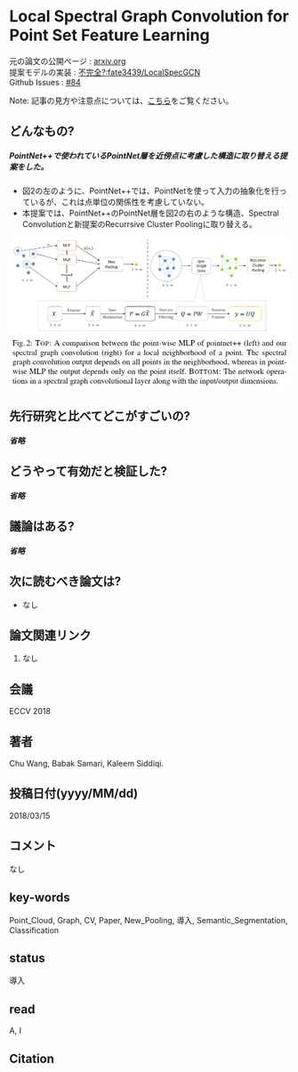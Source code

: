 # Local Spectral Graph Convolution for Point Set Feature Learning

元の論文の公開ページ : [arxiv.org](https://arxiv.org/abs/1803.05827)  
提案モデルの実装 : [不完全?:fate3439/LocalSpecGCN](https://github.com/fate3439/LocalSpecGCN)  
Github Issues : [#84](https://github.com/Obarads/obarads.github.io/issues/84)

Note: 記事の見方や注意点については、[こちら](/)をご覧ください。

## どんなもの?
##### PointNet++で使われているPointNet層を近傍点に考慮した構造に取り替える提案をした。
- 図2の左のように、PointNet++では、PointNetを使って入力の抽象化を行っているが、これは点単位の関係性を考慮していない。
- 本提案では、PointNet++のPointNet層を図2の右のような構造、Spectral Convolutionと新提案のRecurrsive Cluster Poolingに取り替える。

![fig2](img/LSGCfPSFL/fig2.png)

## 先行研究と比べてどこがすごいの?
##### 省略

## どうやって有効だと検証した?
##### 省略

## 議論はある?
##### 省略

## 次に読むべき論文は?
- なし

## 論文関連リンク
1. なし

## 会議
ECCV 2018

## 著者
Chu Wang, Babak Samari, Kaleem Siddiqi.

## 投稿日付(yyyy/MM/dd)
2018/03/15

## コメント
なし

## key-words
Point_Cloud, Graph, CV, Paper, New_Pooling, 導入, Semantic_Segmentation, Classification

## status
導入

## read
A, I

## Citation
